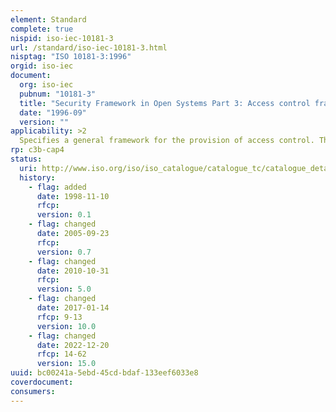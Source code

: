 ```yaml
---
element: Standard
complete: true
nispid: iso-iec-10181-3
url: /standard/iso-iec-10181-3.html
nisptag: "ISO 10181-3:1996"
orgid: iso-iec
document:
  org: iso-iec
  pubnum: "10181-3"
  title: "Security Framework in Open Systems Part 3: Access control framework"
  date: "1996-09"
  version: ""
applicability: >2
  Specifies a general framework for the provision of access control. The purpose of access control is to counter the threat of unauthorized operations involving a computer or communication system.
rp: c3b-cap4
status:
  uri: http://www.iso.org/iso/iso_catalogue/catalogue_tc/catalogue_detail.htm?csnumber=18199
  history: 
    - flag: added
      date: 1998-11-10
      rfcp: 
      version: 0.1
    - flag: changed
      date: 2005-09-23
      rfcp: 
      version: 0.7
    - flag: changed
      date: 2010-10-31
      rfcp: 
      version: 5.0
    - flag: changed
      date: 2017-01-14
      rfcp: 9-13
      version: 10.0
    - flag: changed
      date: 2022-12-20
      rfcp: 14-62
      version: 15.0
uuid: bc00241a-5ebd-45cd-bdaf-133eef6033e8
coverdocument:
consumers:
---
```

